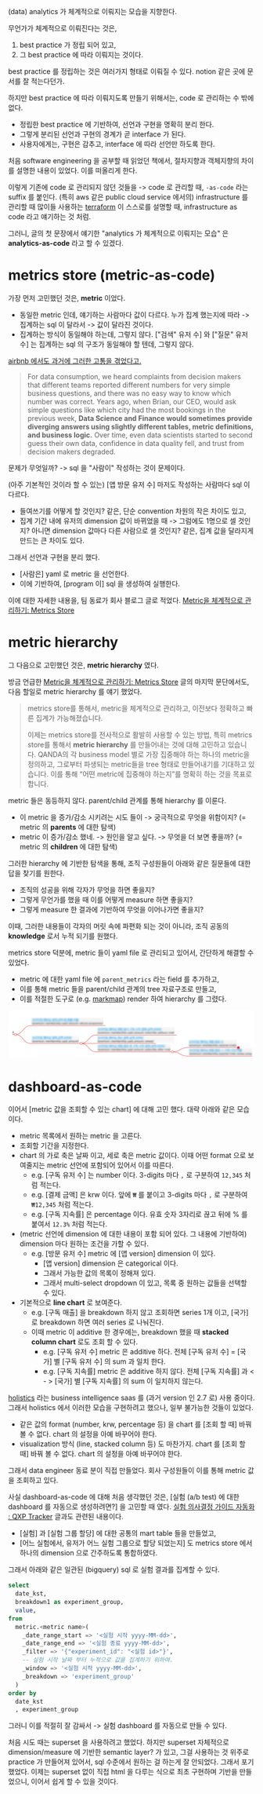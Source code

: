 (data) analytics 가 체계적으로 이뤄지는 모습을 지향한다.

무언가가 체계적으로 이뤄진다는 것은, 

1. best practice 가 정립 되어 있고, 
2. 그 best practice 에 따라 이뤄지는 것이다. 

best practice 를 정립하는 것은 여러가지 형태로 이뤄질 수 있다. notion 같은 곳에 문서를 잘 적는다던가.

하지만 best practice 에 따라 이뤄지도록 만들기 위해서는, code 로 관리하는 수 밖에 없다.

- 정립한 best practice 에 기반하여, 선언과 구현을 명확히 분리 한다.
- 그렇게 분리된 선언과 구현의 경계가 곧 interface 가 된다.
- 사용자에게는, 구현은 감추고, interface 에 따라 선언만 하도록 한다.

처음 software engineering 을 공부할 때 읽었던 책에서, 절차지향과 객체지향의 차이를 설명한 내용이 있었다. 이를 떠올리게 한다.

이렇게 기존에 code 로 관리되지 않던 것들을 -> code 로 관리할 때, `-as-code` 라는 suffix 를 붙인다. (특히 aws 같은 public cloud service 에서의) infrastructure 를 관리할 때 많이들 사용하는 [terraform](https://www.terraform.io/) 이 스스로를 설명할 때, infrastructure as code 라고 얘기하는 것 처럼.

그러니, 글의 첫 문장에서 얘기한 "analytics 가 체계적으로 이뤄지는 모습" 은 **analytics-as-code** 라고 할 수 있겠다.

# metrics store (metric-as-code)

가장 먼저 고민했던 것은, **metric** 이었다.

- 동일한 metric 인데, 얘기하는 사람마다 값이 다르다. 누가 집계 했는지에 따라 -> 집계하는 sql 이 달라서 -> 값이 달라진 것이다.
- 집계하는 방식이 동일해야 하는데, 그렇지 않다. ["검색" 유저 수] 와 ["질문" 유저 수] 는 집계하는 sql 의 구조가 동일해야 할 텐데, 그렇지 않다.

[airbnb 에서도 과거에 그러한 고통을 겪었다고.](https://medium.com/airbnb-engineering/how-airbnb-achieved-metric-consistency-at-scale-f23cc53dea70#:~:text=For%20data%20consumption,decision%20makers%20degraded.)

> For data consumption, we heard complaints from decision makers that different teams reported different numbers for very simple business questions, and there was no easy way to know which number was correct. Years ago, when Brian, our CEO, would ask simple questions like which city had the most bookings in the previous week, **Data Science and Finance would sometimes provide diverging answers using slightly different tables, metric definitions, and business logic.** Over time, even data scientists started to second guess their own data, confidence in data quality fell, and trust from decision makers degraded.

문제가 무엇일까? -> sql 을 "사람이" 작성하는 것이 문제이다. 

(아주 기본적인 것이라 할 수 있는) [앱 방문 유저 수] 마저도 작성하는 사람마다 sql 이 다르다.

- 들여쓰기를 어떻게 할 것인지? 같은, 단순 convention 차원의 작은 차이도 있고,
- 집계 기간 내에 유저의 dimension 값이 바뀌었을 때 -> 그럼에도 1명으로 셀 것인지? 아니면 dimension 값마다 다른 사람으로 셀 것인지? 같은, 집계 값을 달라지게 만드는 큰 차이도 있다.

그래서 선언과 구현을 분리 했다.

- [사람은] yaml 로 metric 을 선언한다.
- 이에 기반하여, [program 이] sql 을 생성하여 실행한다.

이에 대한 자세한 내용을, 팀 동료가 회사 블로그 글로 적었다. [Metric을 체계적으로 관리하기: Metrics Store](https://blog.mathpresso.com/metric-%EC%9D%84-%EC%B2%B4%EA%B3%84%EC%A0%81%EC%9C%BC%EB%A1%9C-%EA%B4%80%EB%A6%AC%ED%95%98%EA%B8%B0-metrics-store-ccc4dc1d6768)

# metric hierarchy

그 다음으로 고민했던 것은, **metric hierarchy** 였다.

방금 언급한 [Metric을 체계적으로 관리하기: Metrics Store](https://blog.mathpresso.com/metric-%EC%9D%84-%EC%B2%B4%EA%B3%84%EC%A0%81%EC%9C%BC%EB%A1%9C-%EA%B4%80%EB%A6%AC%ED%95%98%EA%B8%B0-metrics-store-ccc4dc1d6768) 글의 마지막 문단에서도, 다음 할일로 metric hierarchy 를 얘기 했었다.

> metrics store를 통해서, metric을 체계적으로 관리하고, 이전보다 정확하고 빠른 집계가 가능해졌습니다.
> 
> 이제는 metrics store를 전사적으로 활발히 사용할 수 있는 방법, 특히 metrics store를 통해서 **metric hierarchy** 를 만들어내는 것에 대해 고민하고 있습니다. QANDA의 각 business model 별로 가장 집중해야 하는 하나의 metric을 정의하고, 그로부터 파생되는 metric들을 tree 형태로 만들어내기를 기대하고 있습니다. 이를 통해 “어떤 metric에 집중해야 하는지”를 명확히 하는 것을 목표로 합니다.

metric 들은 동등하지 않다. parent/child 관계를 통해 hierarchy 를 이룬다.

- 이 metric 을 증가/감소 시키려는 시도 들이 -> 궁극적으로 무엇을 위함이지? (= metric 의 **parents** 에 대한 탐색)
- metric 이 증가/감소 했네. -> 원인을 알고 싶다. -> 무엇을 더 보면 좋을까? (= metric 의 **children** 에 대한 탐색)


그러한 hierarchy 에 기반한 탐색을 통해, 조직 구성원들이 아래와 같은 질문들에 대한 답을 찾기를 원한다.

- 조직의 성공을 위해 각자가 무엇을 하면 좋을지? 
- 그렇게 무언가를 했을 때 이를 어떻게 measure 하면 좋을지?
- 그렇게 measure 한 결과에 기반하여 무엇을 이어나가면 좋을지? 

이때, 그러한 내용들이 각자의 머릿 속에 파편화 되는 것이 아니라, 조직 공동의 **knowledge** 로서 누적 되기를 원했다. 

metrics store 덕분에, metric 들이 yaml file 로 관리되고 있어서, 간단하게 해결할 수 있었다.

- metric 에 대한 yaml file 에 `parent_metrics` 라는 field 를 추가하고,
- 이를 통해 metric 들을 parent/child 관계의 tree 자료구조로 만들고,
- 이를 적절한 도구로 (e.g. [markmap](https://markmap.js.org/)) render 하여 hierarchy 를 그렸다.

![2023-06-13-metric-hierarchy.png](https://raw.githubusercontent.com/chang12/chang12.github.io/master/images/2023-06-13-metric-hierarchy.png)

# dashboard-as-code

이어서 [metric 값을 조회할 수 있는 chart] 에 대해 고민 했다. 대략 아래와 같은 모습이다.

- metric 목록에서 원하는 metric 을 고른다.
- 조회할 기간을 지정한다.
- chart 의 가로 축은 날짜 이고, 세로 축은 metric 값이다. 이때 어떤 format 으로 보여줄지는 metric 선언에 포함되어 있어서 이를 따른다.
    - e.g. [구독 유저 수] 는 number 이다. 3-digits 마다 `,` 로 구분하여 `12,345` 처럼 적는다.
    - e.g. [결제 금액] 은 krw 이다. 앞에 `₩` 를 붙이고 3-digits 마다 `,` 로 구분하여 `₩12,345` 처럼 적는다.
    - e.g. [구독 지속률] 은 percentage 이다. 유효 숫자 3자리로 끊고 뒤에 % 를 붙여서 `12.3%` 처럼 적는다.
- (metric 선언에 dimension 에 대한 내용이 포함 되어 있다. 그 내용에 기반하여) dimension 마다 원하는 조건을 가할 수 있다.
    - e.g. [방문 유저 수] metric 에 [앱 version] dimension 이 있다.
        - [앱 version] dimension 은 categorical 이다.
        - 그래서 가능한 값의 목록이 정해져 있다.
        - 그래서 multi-select dropdown 이 있고, 목록 중 원하는 값들을 선택할 수 있다.
- 기본적으로 **line chart** 로 보여준다. 
    - e.g. [구독 매출] 을 breakdown 하지 않고 조회하면 series 1개 이고, [국가] 로 breakdown 하면 여러 series 로 나눠진다.
    - 이때 metric 이 additive 한 경우에는, breakdown 했을 때 **stacked column chart** 로도 조회 할 수 있다.
        - e.g. [구독 유저 수] metric 은 additive 하다. 전체 [구독 유저 수] = [국가] 별 [구독 유저 수] 의 sum 과 일치 한다.
        - e.g. [구독 지속률] metric 은 additive 하지 않다. 전체 [구독 지속률] 과 < - > [국가] 별 [구독 지속률] 의 sum 이 일치하지 않는다.

[holistics](https://www.holistics.io/) 라는 business intelligence saas 를 (과거 version 인 2.7 로) 사용 중이다. 그래서 holistics 에서 이러한 모습을 구현하려고 했으나, 일부 불가능한 것들이 있었다.

- 같은 값의 format (number, krw, percentage 등) 을 chart 를 [조회 할 때] 바꿔 볼 수 없다. chart 의 설정을 아예 바꾸어야 한다.
- visualization 방식 (line, stacked column 등) 도  마찬가지. chart 를 [조회 할 때] 바꿔 볼 수 없다. chart 의 설정을 아예 바꾸어야 한다.

그래서 data engineer 동료 분이 직접 만들었다. 회사 구성원들이 이를 통해 metric 값을 조회하고 있다.

사실 dashboard-as-code 에 대해 처음 생각했던 것은, [실험 (a/b test) 에 대한 dashboard 를 자동으로 생성하려면?] 을 고민할 때 였다. [실험 의사결정 가이드 자동화 : QXP Tracker](https://blog.mathpresso.com/%EC%8B%A4%ED%97%98-tracking-b3e5ba7b3004) 글과도 관련된 내용이다.

- [실험] 과 [실험 그룹 할당] 에 대한 공통의 mart table 들을 만들었고,
- [어느 실험에서, 유저가 어느 실험 그룹으로 할당 되었는지] 도 metrics store 에서 하나의 dimension 으로 간주하도록 통합하였다. 

그래서 아래와 같은 일관된 (bigquery) sql 로 실험 결과를 집계할 수 있다.

```sql
select
  date_kst,
  breakdown1 as experiment_group,
  value,
from
  metric.<metric name>(
    _date_range_start => '<실험 시작 yyyy-MM-dd>',
    _date_range_end => '<실험 종료 yyyy-MM-dd>',
    _filter => '{"experiment_id": "<실험 id>"}',
    -- 실험 시작 날짜 부터 누적으로 값을 집계하기 위하여.
    _window => '<실험 시작 yyyy-MM-dd>',
    _breakdown => 'experiment_group'
  )
order by
  date_kst
  , experiment_group
```

그러니 이를 적절히 잘 감싸서 -> 실험 dashboard 를 자동으로 만들 수 있다. 

처음 시도 때는 superset 을 사용하려고 했었다. 하지만 superset 자체적으로 dimension/measure 에 기반한 semantic layer? 가 있고, 그걸 사용하는 것 위주로 practice 가 만들어져 있어서, sql 수준에서 원하는 걸 하는게 잘 안되었다. 그래서 포기 했었다. 이제는 superset 없이 직접 html 을 다루는 식으로 최초 구현하며 기반을 만들었으니, 이어서 쉽게 할 수 있을 것이다.
